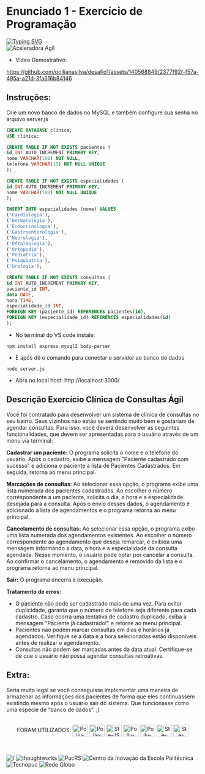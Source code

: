 # Enunciado 1 - Exercício de Programação
[![Typing SVG](https://readme-typing-svg.herokuapp.com?font=Montserrat&size=30&pause=1000&color=ff69b4&random=false&width=435&lines=Clínica+de+Consultas+Ágil)](https://git.io/typing-svg)<br>
![Aceleradora Ágil](https://img.shields.io/badge/Aceleradora%20Ágil-ff69b4?style=for-the-badge&logoColor=white) 

- Video Demostrativo:
  

https://github.com/pollianasilva/desafio1/assets/140568849/2377f92f-f57a-495a-a21d-3fa316b84146

## Instruções: 
Crie um novo banco de dados no MySQL e também configure sua senha no arquivo server.js
```sql
CREATE DATABASE clinica;
USE clinica;

CREATE TABLE IF NOT EXISTS pacientes (
id INT AUTO_INCREMENT PRIMARY KEY,
nome VARCHAR(100) NOT NULL,
telefone VARCHAR(15) NOT NULL UNIQUE
);

CREATE TABLE IF NOT EXISTS especialidades (
id INT AUTO_INCREMENT PRIMARY KEY,
nome VARCHAR(100) NOT NULL UNIQUE
);

INSERT INTO especialidades (nome) VALUES
('Cardiologia'),
('Dermatologia'),
('Endocrinologia'),
('Gastroenterologia'),
('Neurologia'),
('Oftalmologia'),
('Ortopedia'),
('Pediatria'),
('Psiquiatria'),
('Urologia');

CREATE TABLE IF NOT EXISTS consultas (
id INT AUTO_INCREMENT PRIMARY KEY,
paciente_id INT,
data DATE,
hora TIME,
especialidade_id INT,
FOREIGN KEY (paciente_id) REFERENCES pacientes(id),
FOREIGN KEY (especialidade_id) REFERENCES especialidades(id)
);
```

- No terminal do VS code instale: 
```Terminal
npm install express mysql2 body-parser
```
- E após dê o comando para conectar o servidor ao banco de dados 
```Terminal
node server.js
```
- Abra  no local host: http://localhost:3000/


## Descrição Exercício Clínica de Consultas Ágil

Você foi contratado para desenvolver um sistema de clínica de consultas no seu bairro.
Seus vizinhos não estão se sentindo muito bem e gostariam de agendar consultas. Para
isso, você deverá desenvolver as seguintes funcionalidades, que devem ser apresentadas
para o usuário através de um menu via terminal:

**Cadastrar um paciente:** O programa solicita o nome e o telefone do usuário. Após o
cadastro, exibe a mensagem "Paciente cadastrado com sucesso" e adiciona o paciente à
lista de Pacientes Cadastrados. Em seguida, retorna ao menu principal.

**Marcações de consultas**: Ao selecionar essa opção, o programa exibe uma lista
numerada dos pacientes cadastrados. Ao escolher o número correspondente a um
paciente, solicita o dia, a hora e a especialidade desejada para a consulta. Após o envio
desses dados, o agendamento é adicionado à lista de agendamentos e o programa
retorna ao menu principal.

**Cancelamento de consultas:** Ao selecionar essa opção, o programa exibe uma lista
numerada dos agendamentos existentes. Ao escolher o número correspondente ao
agendamento que deseja remarcar, é exibida uma mensagem informando a data, a hora e
a especialidade da consulta agendada. Nesse momento, o usuário pode optar por
cancelar a consulta. Ao confirmar o cancelamento, o agendamento é removido da lista e o
programa retorna ao menu principal.

**Sair:** O programa encerra a execução.

**Tratamento de erros:**
- O paciente não pode ser cadastrado mais de uma vez. Para evitar duplicidade,
garanta que o número de telefone seja diferente para cada cadastro. Caso ocorra
uma tentativa de cadastro duplicado, exiba a mensagem "Paciente já cadastrado!"
e retorne ao menu principal.
- Pacientes não podem marcar consultas em dias e horários já agendados. Verifique
se a data e a hora selecionadas estão disponíveis antes de realizar o
agendamento.
- Consultas não podem ser marcadas antes da data atual. Certifique-se de que o
usuário não possa agendar consultas retroativas.

## Extra:

Seria muito legal se você conseguisse implementar uma maneira de armazenar as
informações dos pacientes de forma que eles continuassem existindo mesmo após o
usuário sair do sistema. Que funcionasse como uma espécie de “banco de dados”. ;)

<div style="display: inline_block" align = "center"><br>
FORAM UTILIZADOS:
<img align="center" alt="Polly-VS" height="30" width="40" src="https://cdn.jsdelivr.net/gh/devicons/devicon/icons/vscode/vscode-original.svg">  
<img align="center" alt="Polly-Html" height="30" width="40" src="https://cdn.jsdelivr.net/gh/devicons/devicon/icons/html5/html5-original.svg">
<img align="center" alt="Ste-JS" height="30" width="40" src="https://cdn.jsdelivr.net/gh/devicons/devicon/icons/javascript/javascript-plain.svg"> 
<img align="center" alt="Polly-CSS" height="30" width="40" src="https://cdn.jsdelivr.net/gh/devicons/devicon/icons/css3/css3-original.svg">
<img align="center" alt="Polly-bootstrap" height="30" width="40" src="https://cdn.jsdelivr.net/gh/devicons/devicon/icons/bootstrap/bootstrap-original.svg"> 
<img align="center" alt="Ste-Mysql" height="30" width="40" src="https://cdn.jsdelivr.net/gh/devicons/devicon/icons/mysql/mysql-original.svg"> 
<img align="center" alt="Ste-Nodejs" height="30" width="40" src="https://cdn.jsdelivr.net/gh/devicons/devicon/icons/nodejs/nodejs-original.svg">
</div>

<br><br>
![/](https://img.shields.io/badge/%2F-ff1493?style=for-the-badge) ![thoughtworks](https://img.shields.io/badge/thoughtworks-1e3a5f?style=for-the-badge) 
![PucRS](https://img.shields.io/badge/PucRS-83d0f5?style=for-the-badge&logo=chipperci&logoColor=white) 
![Centro da Inovação da Escola Politécnica](https://img.shields.io/badge/Centro%20da%20Inovação%20da%20Escola%20Politécnica-4db8ff?style=for-the-badge) 
![Tecnopuc](https://img.shields.io/badge/Tecnopuc-808080?style=for-the-badge) 
![Rede Globo](https://img.shields.io/badge/Rede%20Globo-fd5e02?style=for-the-badge)




